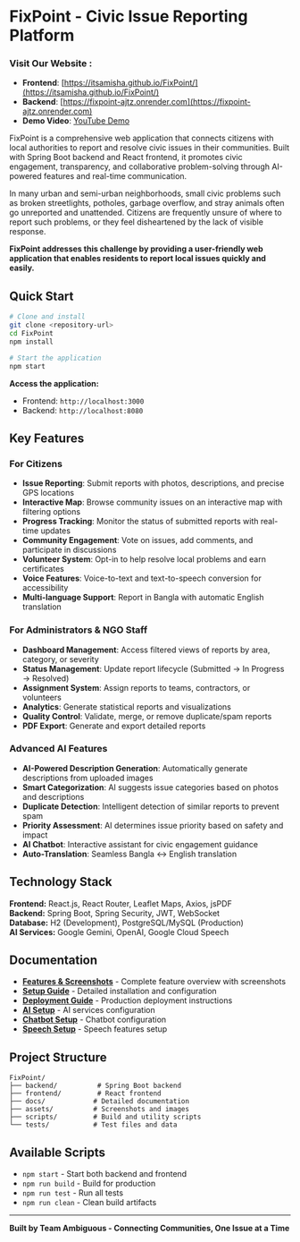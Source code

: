 # FixPoint - Civic Issue Reporting Platform

### Visit Our Website :

- **Frontend**: [https://itsamisha.github.io/FixPoint/](https://itsamisha.github.io/FixPoint/)
- **Backend**: [https://fixpoint-ajtz.onrender.com](https://fixpoint-ajtz.onrender.com)
- **Demo Video**: [YouTube Demo](https://youtube.com/watch?v=demo)

FixPoint is a comprehensive web application that connects citizens with local authorities to report and resolve civic issues in their communities. Built with Spring Boot backend and React frontend, it promotes civic engagement, transparency, and collaborative problem-solving through AI-powered features and real-time communication.

In many urban and semi-urban neighborhoods, small civic problems such as broken streetlights, potholes, garbage overflow, and stray animals often go unreported and unattended. Citizens are frequently unsure of where to report such problems, or they feel disheartened by the lack of visible response.

**FixPoint addresses this challenge by providing a user-friendly web application that enables residents to report local issues quickly and easily.**

## Quick Start

```bash
# Clone and install
git clone <repository-url>
cd FixPoint
npm install

# Start the application
npm start
```

**Access the application:**

- Frontend: `http://localhost:3000`
- Backend: `http://localhost:8080`

## Key Features

### For Citizens

- **Issue Reporting**: Submit reports with photos, descriptions, and precise GPS locations
- **Interactive Map**: Browse community issues on an interactive map with filtering options
- **Progress Tracking**: Monitor the status of submitted reports with real-time updates
- **Community Engagement**: Vote on issues, add comments, and participate in discussions
- **Volunteer System**: Opt-in to help resolve local problems and earn certificates
- **Voice Features**: Voice-to-text and text-to-speech conversion for accessibility
- **Multi-language Support**: Report in Bangla with automatic English translation

### For Administrators & NGO Staff

- **Dashboard Management**: Access filtered views of reports by area, category, or severity
- **Status Management**: Update report lifecycle (Submitted → In Progress → Resolved)
- **Assignment System**: Assign reports to teams, contractors, or volunteers
- **Analytics**: Generate statistical reports and visualizations
- **Quality Control**: Validate, merge, or remove duplicate/spam reports
- **PDF Export**: Generate and export detailed reports

### Advanced AI Features

- **AI-Powered Description Generation**: Automatically generate descriptions from uploaded images
- **Smart Categorization**: AI suggests issue categories based on photos and descriptions
- **Duplicate Detection**: Intelligent detection of similar reports to prevent spam
- **Priority Assessment**: AI determines issue priority based on safety and impact
- **AI Chatbot**: Interactive assistant for civic engagement guidance
- **Auto-Translation**: Seamless Bangla ↔ English translation

## Technology Stack

**Frontend:** React.js, React Router, Leaflet Maps, Axios, jsPDF  
**Backend:** Spring Boot, Spring Security, JWT, WebSocket  
**Database:** H2 (Development), PostgreSQL/MySQL (Production)  
**AI Services:** Google Gemini, OpenAI, Google Cloud Speech

## Documentation

- **[Features & Screenshots](docs/FEATURES.md)** - Complete feature overview with screenshots
- **[Setup Guide](docs/SETUP.md)** - Detailed installation and configuration
- **[Deployment Guide](docs/DEPLOYMENT.md)** - Production deployment instructions
- **[AI Setup](docs/setup/MULTI_AI_SETUP_GUIDE.md)** - AI services configuration
- **[Chatbot Setup](docs/setup/CHATBOT_SETUP_COMPLETE.md)** - Chatbot configuration
- **[Speech Setup](docs/setup/SPEECH-SETUP.md)** - Speech features setup

## Project Structure

```
FixPoint/
├── backend/          # Spring Boot backend
├── frontend/         # React frontend
├── docs/            # Detailed documentation
├── assets/          # Screenshots and images
├── scripts/         # Build and utility scripts
└── tests/           # Test files and data
```

## Available Scripts

- `npm start` - Start both backend and frontend
- `npm run build` - Build for production
- `npm run test` - Run all tests
- `npm run clean` - Clean build artifacts

---

**Built by Team Ambiguous - Connecting Communities, One Issue at a Time**

